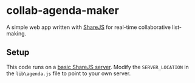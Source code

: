collab-agenda-maker
======
A simple web app written with [ShareJS](https://github.com/josephg/ShareJS) for real-time collaborative list-making.

Setup
-----
This code runs on a [basic ShareJS server](https://github.com/kahnduong/ud-acm-sharejs).  Modify the `SERVER_LOCATION` in the `lib\agenda.js` file to point to your own server.
